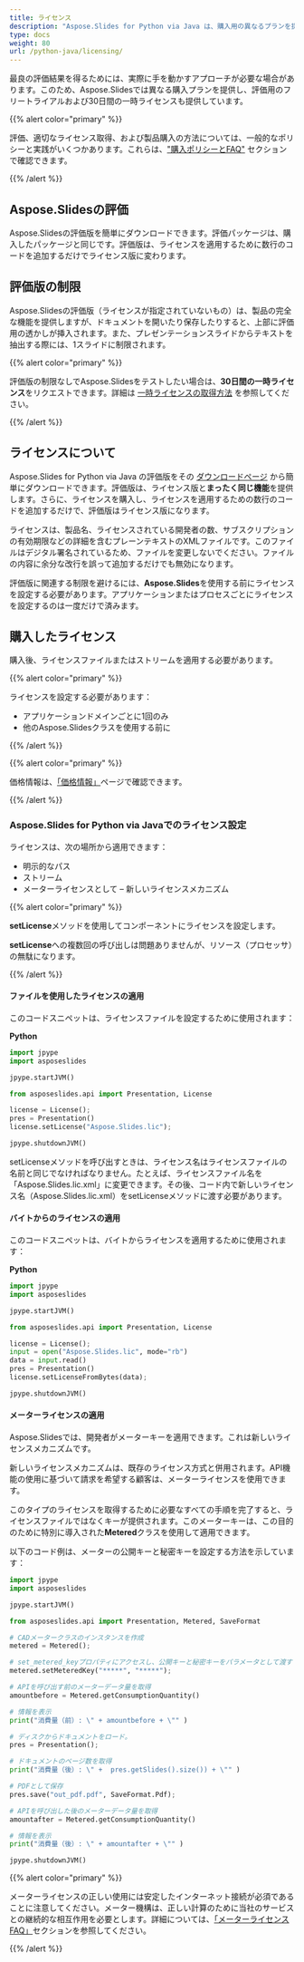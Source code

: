 ```yaml
---
title: ライセンス
description: "Aspose.Slides for Python via Java は、購入用の異なるプランを提供するか、評価用のフリートライアルおよび30日間の一時ライセンスを提供しています。"
type: docs
weight: 80
url: /python-java/licensing/
---
```


最良の評価結果を得るためには、実際に手を動かすアプローチが必要な場合があります。このため、Aspose.Slidesでは異なる購入プランを提供し、評価用のフリートライアルおよび30日間の一時ライセンスも提供しています。

{{% alert color="primary" %}}

評価、適切なライセンス取得、および製品購入の方法については、一般的なポリシーと実践がいくつかあります。これらは、["購入ポリシーとFAQ"](https://purchase.aspose.com/policies) セクションで確認できます。

{{% /alert %}}

## **Aspose.Slidesの評価**
Aspose.Slidesの評価版を簡単にダウンロードできます。評価パッケージは、購入したパッケージと同じです。評価版は、ライセンスを適用するために数行のコードを追加するだけでライセンス版に変わります。

## **評価版の制限**
Aspose.Slidesの評価版（ライセンスが指定されていないもの）は、製品の完全な機能を提供しますが、ドキュメントを開いたり保存したりすると、上部に評価用の透かしが挿入されます。また、プレゼンテーションスライドからテキストを抽出する際には、1スライドに制限されます。

{{% alert color="primary" %}} 

評価版の制限なしでAspose.Slidesをテストしたい場合は、**30日間の一時ライセンス**をリクエストできます。詳細は [一時ライセンスの取得方法](https://purchase.aspose.com/temporary-license) を参照してください。

{{% /alert %}} 

## **ライセンスについて**
Aspose.Slides for Python via Java の評価版をその [ダウンロードページ](https://releases.aspose.com/slides/python-java/) から簡単にダウンロードできます。評価版は、ライセンス版と**まったく同じ機能**を提供します。さらに、ライセンスを購入し、ライセンスを適用するための数行のコードを追加するだけで、評価版はライセンス版になります。

ライセンスは、製品名、ライセンスされている開発者の数、サブスクリプションの有効期限などの詳細を含むプレーンテキストのXMLファイルです。このファイルはデジタル署名されているため、ファイルを変更しないでください。ファイルの内容に余分な改行を誤って追加するだけでも無効になります。

評価版に関連する制限を避けるには、**Aspose.Slides**を使用する前にライセンスを設定する必要があります。アプリケーションまたはプロセスごとにライセンスを設定するのは一度だけで済みます。

## 購入したライセンス

購入後、ライセンスファイルまたはストリームを適用する必要があります。

{{% alert color="primary" %}}

ライセンスを設定する必要があります：
* アプリケーションドメインごとに1回のみ
* 他のAspose.Slidesクラスを使用する前に

{{% /alert %}}

{{% alert color="primary" %}}

価格情報は、[「価格情報」](https://purchase.aspose.com/pricing/slides/family)ページで確認できます。

{{% /alert %}}

### **Aspose.Slides for Python via Javaでのライセンス設定**

ライセンスは、次の場所から適用できます：

* 明示的なパス
* ストリーム
* メーターライセンスとして – 新しいライセンスメカニズム

{{% alert color="primary" %}}

**setLicense**メソッドを使用してコンポーネントにライセンスを設定します。

**setLicense**への複数回の呼び出しは問題ありませんが、リソース（プロセッサ）の無駄になります。

{{% /alert %}}

#### **ファイルを使用したライセンスの適用**

このコードスニペットは、ライセンスファイルを設定するために使用されます：

**Python**

```python
import jpype
import asposeslides

jpype.startJVM()

from asposeslides.api import Presentation, License

license = License();
pres = Presentation()
license.setLicense("Aspose.Slides.lic");

jpype.shutdownJVM()
```

setLicenseメソッドを呼び出すときは、ライセンス名はライセンスファイルの名前と同じでなければなりません。たとえば、ライセンスファイル名を「Aspose.Slides.lic.xml」に変更できます。その後、コード内で新しいライセンス名（Aspose.Slides.lic.xml）をsetLicenseメソッドに渡す必要があります。

#### **バイトからのライセンスの適用**

このコードスニペットは、バイトからライセンスを適用するために使用されます：

**Python**

```python
import jpype
import asposeslides

jpype.startJVM()

from asposeslides.api import Presentation, License

license = License();
input = open("Aspose.Slides.lic", mode="rb")
data = input.read()
pres = Presentation()
license.setLicenseFromBytes(data);

jpype.shutdownJVM()
```

#### メーターライセンスの適用

Aspose.Slidesでは、開発者がメーターキーを適用できます。これは新しいライセンスメカニズムです。

新しいライセンスメカニズムは、既存のライセンス方式と併用されます。API機能の使用に基づいて請求を希望する顧客は、メーターライセンスを使用できます。

このタイプのライセンスを取得するために必要なすべての手順を完了すると、ライセンスファイルではなくキーが提供されます。このメーターキーは、この目的のために特別に導入された**Metered**クラスを使用して適用できます。

以下のコード例は、メーターの公開キーと秘密キーを設定する方法を示しています：

```python
import jpype
import asposeslides

jpype.startJVM()

from asposeslides.api import Presentation, Metered, SaveFormat

# CADメータークラスのインスタンスを作成
metered = Metered();

# set_metered_keyプロパティにアクセスし、公開キーと秘密キーをパラメータとして渡す
metered.setMeteredKey("*****", "*****");

# APIを呼び出す前のメーターデータ量を取得
amountbefore = Metered.getConsumptionQuantity()

# 情報を表示
print("消費量（前）: \" + amountbefore + \"" )

# ディスクからドキュメントをロード。
pres = Presentation();

# ドキュメントのページ数を取得
print("消費量（後）: \" +  pres.getSlides().size()) + \"" )

# PDFとして保存
pres.save("out_pdf.pdf", SaveFormat.Pdf);

# APIを呼び出した後のメーターデータ量を取得
amountafter = Metered.getConsumptionQuantity()

# 情報を表示
print("消費量（後）: \" + amountafter + \"" )

jpype.shutdownJVM()
```

{{% alert color="primary" %}}

メーターライセンスの正しい使用には安定したインターネット接続が必須であることに注意してください。メーター機構は、正しい計算のために当社のサービスとの継続的な相互作用を必要とします。詳細については、[「メーターライセンスFAQ」](https://purchase.aspose.com/faqs/licensing/metered)セクションを参照してください。

{{% /alert %}}